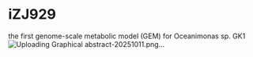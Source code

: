 # iZJ929
the first genome-scale metabolic model (GEM) for Oceanimonas sp. GK1
![Uploading Graphical abstract-20251011.png…]()
